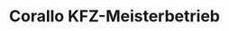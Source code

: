 ---
title: "Corallo KFZ-Meisterbetrieb"
url: /rosbach-v-d-hoehe/corallo-kfz-meisterbetrieb/
shop: Autowerkstatt
---